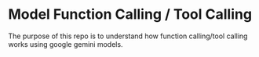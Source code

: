 # Model Function Calling / Tool Calling

The purpose of this repo is to understand how function calling/tool calling works
using google gemini models.

